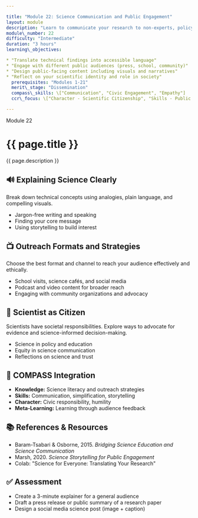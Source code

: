```yaml
---

title: "Module 22: Science Communication and Public Engagement"
layout: module
description: "Learn to communicate your research to non-experts, policymakers, and broader communities."
module\_number: 22
difficulty: "Intermediate"
duration: "3 hours"
learning\_objectives:

* "Translate technical findings into accessible language"
* "Engage with different public audiences (press, school, community)"
* "Design public-facing content including visuals and narratives"
* "Reflect on your scientific identity and role in society"
  prerequisites: "Modules 1-21"
  merit\_stage: "Dissemination"
  compass\_skills: \["Communication", "Civic Engagement", "Empathy"]
  ccr\_focus: \["Character - Scientific Citizenship", "Skills - Public Speaking"]

---
```


<div class="main-content">
  <div class="hero">
    <div class="hero-content">
      <span class="module-number">Module 22</span>
      <h1>{{ page.title }}</h1>
      <p class="hero-subtitle">{{ page.description }}</p>
    </div>
  </div>

  <section class="section">
    <h2>🔊 Explaining Science Clearly</h2>
    <p>Break down technical concepts using analogies, plain language, and compelling visuals.</p>
    <ul>
      <li>Jargon-free writing and speaking</li>
      <li>Finding your core message</li>
      <li>Using storytelling to build interest</li>
    </ul>
  </section>

  <section class="section">
    <h2>📺 Outreach Formats and Strategies</h2>
    <p>Choose the best format and channel to reach your audience effectively and ethically.</p>
    <ul>
      <li>School visits, science cafés, and social media</li>
      <li>Podcast and video content for broader reach</li>
      <li>Engaging with community organizations and advocacy</li>
    </ul>
  </section>

  <section class="section">
    <h2>📍 Scientist as Citizen</h2>
    <p>Scientists have societal responsibilities. Explore ways to advocate for evidence and science-informed decision-making.</p>
    <ul>
      <li>Science in policy and education</li>
      <li>Equity in science communication</li>
      <li>Reflections on science and trust</li>
    </ul>
  </section>

  <section class="section">
    <h2>🌟 COMPASS Integration</h2>
    <ul>
      <li><strong>Knowledge:</strong> Science literacy and outreach strategies</li>
      <li><strong>Skills:</strong> Communication, simplification, storytelling</li>
      <li><strong>Character:</strong> Civic responsibility, humility</li>
      <li><strong>Meta-Learning:</strong> Learning through audience feedback</li>
    </ul>
  </section>

  <section class="section">
    <h2>📚 References & Resources</h2>
    <ul>
      <li>Baram-Tsabari & Osborne, 2015. <em>Bridging Science Education and Science Communication</em></li>
      <li>Marsh, 2020. <em>Science Storytelling for Public Engagement</em></li>
      <li>Colab: "Science for Everyone: Translating Your Research"</li>
    </ul>
  </section>

  <section class="section">
    <h2>✅ Assessment</h2>
    <ul>
      <li>Create a 3-minute explainer for a general audience</li>
      <li>Draft a press release or public summary of a research paper</li>
      <li>Design a social media science post (image + caption)</li>
    </ul>
  </section>
</div>
